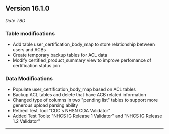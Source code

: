 
## Version 16.1.0
_Date TBD_

### Table modifications
* Add table user_certification_body_map to store relationship between users and ACBs
* Create temporary backup tables for ACL data
* Modify certified_product_summary view to improve perfomance of certification status join

### Data Modifications
* Populate user_certification_body_map based on ACL tables
* Backup ACL tables and delete that have ACB related information
* Changed type of columns in two "pending list" tables to support more generous upload parsing ability
* Retired Test Tool "CDC's NHSN CDA Validator"
* Added Test Tools: "NHCS IG Release 1 Validator" and "NHCS IG Release 1.2 Validator"

---

